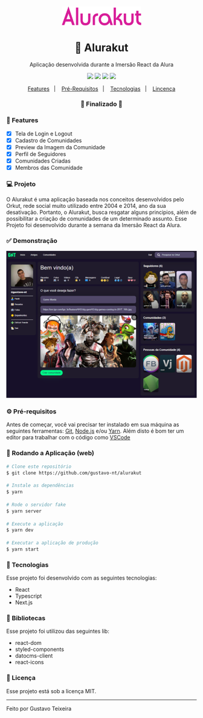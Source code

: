<h4 align="center">
  <img src="https://github.com/gustavo-nt/alurakut/blob/main/public/logo-alurakut.svg" alt="logo" height="50"/>
</h4>

<h1 align="center">
    🚀 Alurakut
</h1>

<p align="center">Aplicação desenvolvida durante a Imersão React da Alura</p>

<p align="center">
  <img src="https://img.shields.io/badge/react%20version-17.0.2-informational"/>
  <img src="https://img.shields.io/badge/next%20version-10.1.3-important" />
  <img src="https://img.shields.io/badge/last%20commit-july-blue" />
  <img src="https://img.shields.io/badge/license-MIT-success"/>
</p>

<p align="center">
  <a href="#-features">Features</a>&nbsp;&nbsp;&nbsp;|&nbsp;&nbsp;&nbsp;
  <a href="#-pré-requisitos">Pré-Requisitos</a>&nbsp;&nbsp;&nbsp;|&nbsp;&nbsp;&nbsp;
  <a href="#-tecnologias">Tecnologias</a>&nbsp;&nbsp;&nbsp;|&nbsp;&nbsp;&nbsp;
  <a href="#-licença">Lincença</a>
</p>

<h3 align="center"> 
🚧  Finalizado  🚧
</h3>

### 📎 Features 

- [x] Tela de Login e Logout
- [x] Cadastro de Comunidades
- [x] Preview da Imagem da Comunidade
- [x] Perfil de Seguidores
- [x] Comunidades Criadas
- [x] Membros das Comunidade

### 💻 Projeto

O Alurakut é uma aplicação baseada nos conceitos desenvolvidos pelo Orkut, rede social muito utilizado entre 2004 e 2014, ano da sua desativação. Portanto, o Alurakut, busca resgatar alguns principios, além de possibilitar a criação de comunidades de um determinado assunto. Esse Projeto foi desenvolvido durante a semana da Imersão React da Alura. 

### ✅ Demonstração
<img src="https://github.com/gustavo-nt/alurakut/blob/main/public/thumbnail.png" alt="Thumbail"/>

### ⚙ Pré-requisitos

Antes de começar, você vai precisar ter instalado em sua máquina as seguintes ferramentas:
[Git](https://git-scm.com), [Node.js](https://nodejs.org/en/) e/ou [Yarn](https://yarnpkg.com/). 
Além disto é bom ter um editor para trabalhar com o código como [VSCode](https://code.visualstudio.com/)

### 📗 Rodando a Aplicação (web)

```bash
# Clone este repositório
$ git clone https://github.com/gustavo-nt/alurakut

# Instale as dependências
$ yarn

# Rode o servidor fake
$ yarn server

# Execute a aplicação
$ yarn dev

# Executar a aplicação de produção
$ yarn start
```

### 🚀 Tecnologias

Esse projeto foi desenvolvido com as seguintes tecnologias:

- React
- Typescript
- Next.js

### 📕 Bibliotecas

Esse projeto foi utilizou das seguintes lib:

- react-dom
- styled-components
- datocms-client
- react-icons

### 📝 Licença

Esse projeto está sob a licença MIT.

<hr/>

Feito por Gustavo Teixeira
